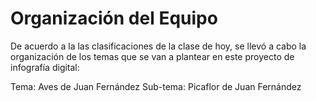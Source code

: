 # Organización del Equipo 

De acuerdo a la las clasificaciones de la clase de hoy, se llevó a cabo la organización de los temas que se van a plantear en este proyecto de infografía digital:

Tema: Aves de Juan Fernández
Sub-tema: Picaflor de Juan Fernández 

